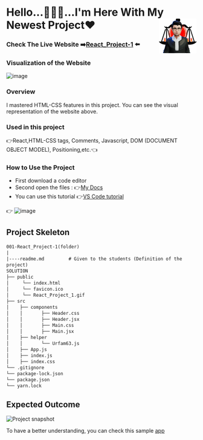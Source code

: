 # Hello...🙋🏻‍♂️...I'm Here With My Newest Project❤<img align="right" src="https://github.com/Muka6363/PROJELER_MK/blob/main/Images/avatar_2-removebg-preview.png"  width="100px">
### Check The Live Website :arrow_right:[React_Project-1](https://muka6363.github.io/React_Project-1/) :arrow_left:
### Visualization of the Website
![image](https://github.com/Muka6363/React_Project-1/blob/main/public/React_Project_1.gif)
### Overview
I mastered HTML-CSS features in this project. You can see the visual representation of the website above.
### Used in this project
:point_right:React,HTML-CSS tags, Comments, Javascript, DOM (DOCUMENT OBJECT MODEL), Positioning,etc.:point_left:
### How to Use the Project
+ First download a code editor
+ Second open the files : :point_right:[My Docs](https://muka6363.github.io/React_Project-1/)
+ You can use this tutorial :point_right:[VS Code tutorial](https://www.youtube.com/watch?v=fJEbVCrEMSE)

:point_right: ![image](https://user-images.githubusercontent.com/101215803/194779478-3fe86591-09df-42f2-9761-af396e290fa0.png)






## Project Skeleton

```
001-React_Project-1(folder)
|
|----readme.md         # Given to the students (Definition of the project)
SOLUTION
├── public
│     └── index.html
│     └── favicon.ico
│     └── React_Project_1.gif
├── src
│    ├── components
│    │       ├── Header.css
│    │       ├── Header.jsx
│    │       ├── Main.css
│    │       ├── Main.jsx
│    ├── helper
│    │       └── Urfam63.js
│    ├── App.js
│    ├── index.js
│    ├── index.css
└── .gitignore
└── package-lock.json
└── package.json
└── yarn.lock
```

## Expected Outcome

![Project snapshot](./imageGallery.gif)

To have a better understanding, you can check this sample [app](https://images-app-pi.vercel.app/)



